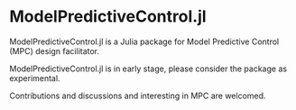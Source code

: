 # ModelPredictiveControl.jl

ModelPredictiveControl.jl is a Julia package for Model Predictive Control (MPC) design facilitator. 

ModelPredictiveControl.jl is in early stage, please consider the package as experimental.

Contributions and discussions and interesting in MPC are welcomed.  


